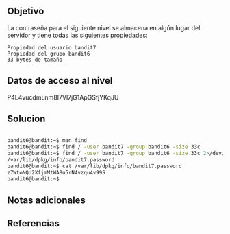 ## Objetivo
La contraseña para el siguiente nivel se almacena en algún lugar del servidor y tiene todas las siguientes propiedades:

	Propiedad del usuario bandit7
	Propiedad del grupo bandit6
	33 bytes de tamaño

## Datos de acceso al nivel
P4L4vucdmLnm8I7Vl7jG1ApGSfjYKqJU

## Solucion
```bash

bandit6@bandit:~$ man find
bandit6@bandit:~$ find / -user bandit7 -group bandit6 -size 33c 
bandit6@bandit:~$ find / -user bandit7 -group bandit6 -size 33c 2>/dev/null
/var/lib/dpkg/info/bandit7.password
bandit6@bandit:~$ cat /var/lib/dpkg/info/bandit7.password
z7WtoNQU2XfjmMtWA8u5rN4vzqu4v99S
bandit6@bandit:~$
```

## Notas adicionales 

## Referencias
